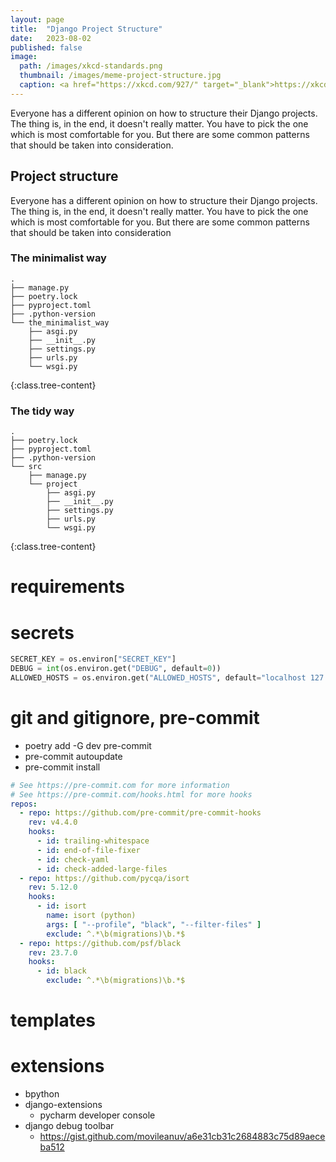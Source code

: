 ```yaml
---
layout: page
title:  "Django Project Structure"
date:   2023-08-02
published: false
image: 
  path: /images/xkcd-standards.png
  thumbnail: /images/meme-project-structure.jpg
  caption: <a href="https://xkcd.com/927/" target="_blank">https://xkcd.com/927/</a>
---
```


Everyone has a different opinion on how to structure their Django projects. 
The thing is, in the end, it doesn't really matter.
You have to pick the one which is most comfortable for you.
But there are some common patterns that should be taken into consideration.

## Project structure

Everyone has a different opinion on how to structure their Django projects. 
The thing is, in the end, it doesn't really matter.
You have to pick the one which is most comfortable for you.
But there are some common patterns that should be taken into consideration

### The minimalist way

```init
.
├── manage.py
├── poetry.lock
├── pyproject.toml
├── .python-version
└── the_minimalist_way
    ├── asgi.py
    ├── __init__.py
    ├── settings.py
    ├── urls.py
    └── wsgi.py
```
{:class.tree-content}

### The tidy way

```init
.
├── poetry.lock
├── pyproject.toml
├── .python-version
└── src
    ├── manage.py
    └── project
        ├── asgi.py
        ├── __init__.py
        ├── settings.py
        ├── urls.py
        └── wsgi.py
```
{:class.tree-content}

# requirements



# secrets 

```python
SECRET_KEY = os.environ["SECRET_KEY"]
DEBUG = int(os.environ.get("DEBUG", default=0))
ALLOWED_HOSTS = os.environ.get("ALLOWED_HOSTS", default="localhost 127.0.0.1 0.0.0.0").split()
```

# git and gitignore, pre-commit

* poetry add -G dev pre-commit
* pre-commit autoupdate
* pre-commit install


```yaml
# See https://pre-commit.com for more information
# See https://pre-commit.com/hooks.html for more hooks
repos:
  - repo: https://github.com/pre-commit/pre-commit-hooks
    rev: v4.4.0
    hooks:
      - id: trailing-whitespace
      - id: end-of-file-fixer
      - id: check-yaml
      - id: check-added-large-files
  - repo: https://github.com/pycqa/isort
    rev: 5.12.0
    hooks:
      - id: isort
        name: isort (python)
        args: [ "--profile", "black", "--filter-files" ]
        exclude: ^.*\b(migrations)\b.*$
  - repo: https://github.com/psf/black
    rev: 23.7.0
    hooks:
      - id: black
        exclude: ^.*\b(migrations)\b.*$
```

# templates

# extensions

* bpython
* django-extensions
  * pycharm developer console
* django debug toolbar 
  * https://gist.github.com/movileanuv/a6e31cb31c2684883c75d89aeceba512

